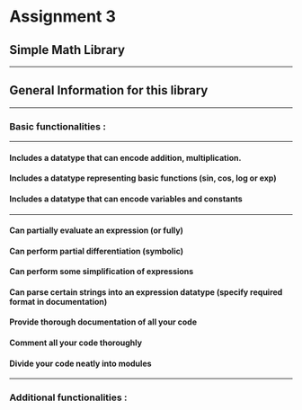 # Assignment 3 
## Simple Math Library

-----------------------------------------

## General Information for this library
-----------------------------------------
### Basic functionalities :
-----------------------------------------
#### Includes a datatype that can encode addition, multiplication.
#### Includes a datatype representing basic functions (sin, cos, log or exp)
#### Includes a datatype that can encode variables and constants
------------------------------------------
#### Can partially evaluate an expression (or fully)
#### Can perform partial differentiation (symbolic)
#### Can perform some simplification of expressions
#### Can parse certain strings into an expression datatype (specify required format in documentation)
#### Provide thorough documentation of all your code
#### Comment all your code thoroughly
#### Divide your code neatly into modules
--------------------------------------------
### Additional functionalities :
